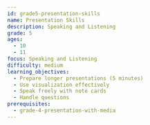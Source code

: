 ```yaml
---
id: grade5-presentation-skills
name: Presentation Skills
description: Speaking and Listening
grade: 5
ages:
  - 10
  - 11
focus: Speaking and Listening
difficulty: medium
learning_objectives:
  - Prepare longer presentations (5 minutes)
  - Use visualization effectively
  - Speak freely with note cards
  - Handle questions
prerequisites:
  - grade-4-presentation-with-media
---
```


